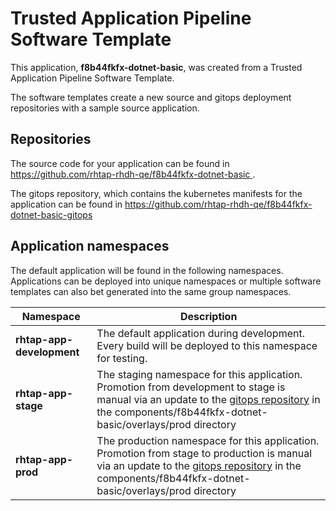 # Trusted Application Pipeline Software Template

This application, **f8b44fkfx-dotnet-basic**, was created from a Trusted Application Pipeline Software Template.

The software templates create a new source and gitops deployment repositories with a sample source application. 

## Repositories

The source code for your application can be found in [https://github.com/rhtap-rhdh-qe/f8b44fkfx-dotnet-basic ](https://github.com/rhtap-rhdh-qe/f8b44fkfx-dotnet-basic ).
 
The gitops repository, which contains the kubernetes manifests for the application can be found in 
[https://github.com/rhtap-rhdh-qe/f8b44fkfx-dotnet-basic-gitops ](https://github.com/rhtap-rhdh-qe/f8b44fkfx-dotnet-basic-gitops ) 

## Application namespaces 

The default application will be found in the following namespaces. Applications can be deployed into unique namespaces or multiple software templates can also bet generated into the same group namespaces.  

|  Namespace   |  Description   |  
| -------- | -------- |   
| **rhtap-app-development** | The default application during development. Every build will be deployed to this namespace for testing. | 
| **rhtap-app-stage** | The staging namespace for this application. Promotion from development to stage is manual via an update to the [gitops repository](https://github.com/rhtap-rhdh-qe/f8b44fkfx-dotnet-basic-gitops ) in the components/f8b44fkfx-dotnet-basic/overlays/prod directory |  
| **rhtap-app-prod** | The production namespace for this application. Promotion from stage to production is manual via an update to the [gitops repository](https://github.com/rhtap-rhdh-qe/f8b44fkfx-dotnet-basic-gitops ) in the components/f8b44fkfx-dotnet-basic/overlays/prod directory | 
